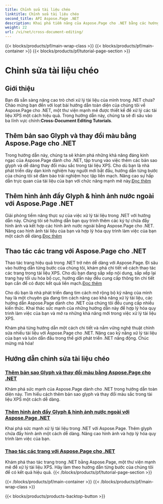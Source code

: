 ```yaml
---
title: Chỉnh sửa tài liệu chéo
linktitle: Chỉnh sửa tài liệu chéo
second_title: API Aspose.Page .NET
description: Khai phá tiềm năng của Aspose.Page cho .NET bằng các hướng dẫn của chúng tôi. Thêm bản sao glyph, thay đổi màu sắc và thao tác các trang dễ dàng trong tài liệu XPS.
weight: 22
url: /vi/net/cross-document-editing/
---
```


{{< blocks/products/pf/main-wrap-class >}}
{{< blocks/products/pf/main-container >}}
{{< blocks/products/pf/tutorial-page-section >}}

# Chỉnh sửa tài liệu chéo


## Giới thiệu

 Bạn đã sẵn sàng nâng cao trò chơi xử lý tài liệu của mình trong .NET chưa? Chào mừng bạn đến với loạt bài hướng dẫn toàn diện của chúng tôi về Aspose.Page cho .NET, một thư viện mạnh mẽ được thiết kế để xử lý các tài liệu XPS một cách hiệu quả. Trong hướng dẫn này, chúng ta sẽ đi sâu vào ba lĩnh vực chính:**Cross-Document Editing Tutorials**.

## Thêm bản sao Glyph và thay đổi màu bằng Aspose.Page cho .NET

 Trong hướng dẫn này, chúng ta sẽ khám phá những khả năng đáng kinh ngạc của Aspose.Page dành cho .NET, tập trung vào việc thêm các bản sao glyph và dễ dàng thay đổi màu sắc trong tài liệu XPS. Cho dù bạn là nhà phát triển dày dạn kinh nghiệm hay người mới bắt đầu, hướng dẫn từng bước của chúng tôi sẽ đảm bảo trải nghiệm học tập liền mạch. Nâng cao sự hấp dẫn trực quan của tài liệu của bạn với chức năng mạnh mẽ này.[Đọc thêm](./add-glyph-clone-and-change-color/)

## Thêm hình ảnh đầy Glyph & hình ảnh nước ngoài với Aspose.Page .NET

Giải phóng tiềm năng thực sự của việc xử lý tài liệu trong .NET với hướng dẫn này. Chúng tôi sẽ hướng dẫn bạn quy trình thêm các ký tự chứa đầy hình ảnh và kết hợp các hình ảnh nước ngoài bằng Aspose.Page cho .NET. Nâng cao hình ảnh tài liệu của bạn và hợp lý hóa quy trình làm việc của bạn một cách dễ dàng.[Đọc thêm](./add-image-filled-glyph-and-foreign-image/)

## Thao tác các trang với Aspose.Page cho .NET

 Thao tác trang hiệu quả trong .NET trở nên dễ dàng với Aspose.Page. Đi sâu vào hướng dẫn từng bước của chúng tôi, khám phá chi tiết về cách thao tác các trang trong tài liệu XPS. Cho dù bạn đang sắp xếp nội dung, sắp xếp lại trang hay tối ưu hóa bố cục, hướng dẫn này đều cung cấp thông tin chi tiết bạn cần để có được kết quả liền mạch.[Đọc thêm](./manipulate-pages/)

Cho dù bạn là nhà phát triển đang tìm cách mở rộng bộ kỹ năng của mình hay là một chuyên gia đang tìm cách nâng cao khả năng xử lý tài liệu, các hướng dẫn Aspose.Page dành cho .NET của chúng tôi đều cung cấp nhiều kiến thức. Khai thác sức mạnh của những hướng dẫn này để hợp lý hóa quy trình làm việc của bạn và mở ra những khả năng mới trong việc xử lý tài liệu XPS.

Khám phá từng hướng dẫn một cách chi tiết và nắm vững nghệ thuật chỉnh sửa nhiều tài liệu với Aspose.Page cho .NET. Nâng cao kỹ năng xử lý tài liệu của bạn và luôn dẫn đầu trong thế giới phát triển .NET năng động. Chúc mừng mã hóa!
## Hướng dẫn chỉnh sửa tài liệu chéo
### [Thêm bản sao Glyph và thay đổi màu bằng Aspose.Page cho .NET](./add-glyph-clone-and-change-color/)
Khám phá sức mạnh của Aspose.Page dành cho .NET trong hướng dẫn toàn diện này. Tìm hiểu cách thêm bản sao glyph và thay đổi màu sắc trong tài liệu XPS một cách dễ dàng.
### [Thêm hình ảnh đầy Glyph & hình ảnh nước ngoài với Aspose.Page .NET](./add-image-filled-glyph-and-foreign-image/)
Khai phá sức mạnh xử lý tài liệu trong .NET với Aspose.Page. Thêm glyph chứa đầy hình ảnh một cách dễ dàng. Nâng cao hình ảnh và hợp lý hóa quy trình làm việc của bạn.
### [Thao tác các trang với Aspose.Page cho .NET](./manipulate-pages/)
Khám phá thao tác trang trong .NET bằng Aspose.Page, một thư viện mạnh mẽ để xử lý tài liệu XPS. Hãy làm theo hướng dẫn từng bước của chúng tôi để có kết quả hiệu quả.
{{< /blocks/products/pf/tutorial-page-section >}}

{{< /blocks/products/pf/main-container >}}
{{< /blocks/products/pf/main-wrap-class >}}

{{< blocks/products/products-backtop-button >}}
